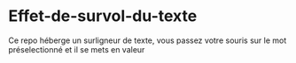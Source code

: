 # Effet-de-survol-du-texte
 Ce repo héberge un surligneur de texte, vous passez votre souris sur le mot préselectionné et il se mets en valeur
